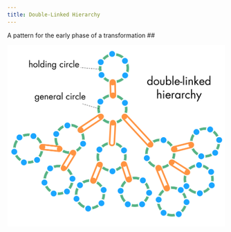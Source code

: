 ```yaml
---
title: Double-Linked Hierarchy
---
```



A pattern for the early phase of a transformation ##


![inline,fit](img/structural-patterns/double-linked-hierarchy.png)
